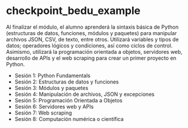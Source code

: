 # checkpoint_bedu_example

 Al finalizar el módulo, el alumno aprenderá la sintaxis básica de Python 
 (estructuras de datos, funciones, módulos y paquetes) para manipular archivos JSON, CSV, de texto, entre otros. 
 Utilizará variables y tipos de datos; operadores lógicos y condiciones, así como ciclos de control.
 Asimismo, utilizará la programación orientada a objetos, servidores web, desarrollo de APIs y el web scraping 
 para crear un primer proyecto en Python.
 
* Sesión 1: Python Fundamentals
* Sesión 2: Estructuras de datos y funciones
* Sesión 3: Módulos y paquetes
* Sesión 4: Manipulación de archivos, JSON y excepciones
* Sesión 5: Programación Orientada a Objetos
* Sesión 6: Servidores web y APIs
* Sesión 7: Web scraping
* Sesión 8: Computación numérica o científica

